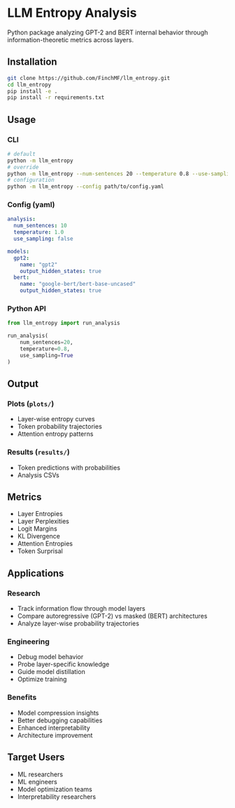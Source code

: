 # LLM Entropy Analysis

Python package analyzing GPT-2 and BERT internal behavior through information-theoretic metrics across layers.

## Installation

```bash
git clone https://github.com/FinchMF/llm_entropy.git
cd llm_entropy
pip install -e .
pip install -r requirements.txt
```

## Usage

### CLI
```bash
# default
python -m llm_entropy
# override
python -m llm_entropy --num-sentences 20 --temperature 0.8 --use-sampling
# configuration
python -m llm_entropy --config path/to/config.yaml
```

### Config (yaml)
```yaml
analysis:
  num_sentences: 10
  temperature: 1.0
  use_sampling: false

models:
  gpt2:
    name: "gpt2"
    output_hidden_states: true
  bert:
    name: "google-bert/bert-base-uncased"
    output_hidden_states: true
```

### Python API
```python
from llm_entropy import run_analysis

run_analysis(
    num_sentences=20,
    temperature=0.8,
    use_sampling=True
)
```

## Output

### Plots (`plots/`)
- Layer-wise entropy curves
- Token probability trajectories
- Attention entropy patterns

### Results (`results/`)
- Token predictions with probabilities
- Analysis CSVs

## Metrics
- Layer Entropies
- Layer Perplexities
- Logit Margins
- KL Divergence
- Attention Entropies
- Token Surprisal

## Applications

### Research
- Track information flow through model layers
- Compare autoregressive (GPT-2) vs masked (BERT) architectures
- Analyze layer-wise probability trajectories

### Engineering
- Debug model behavior
- Probe layer-specific knowledge
- Guide model distillation
- Optimize training

### Benefits
- Model compression insights
- Better debugging capabilities
- Enhanced interpretability
- Architecture improvement

## Target Users
- ML researchers
- ML engineers
- Model optimization teams
- Interpretability researchers
